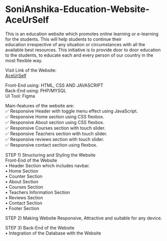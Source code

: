 # SoniAnshika-Education-Website-AceUrSelf
This is an education website which promotes online learning or 
e-learning for the students. This will help students to continue their     
education irrespective of any situation or circumstances with all the available best resources. 
This initiative is to provide door to door education to the students, to educate each and every person of our country in the most flexible way.

Visit Link of the Website: <br>
[AceUrSelf]( https://sonianshika.github.io/SoniAnshika-Education-Website-AceUrSelf/)

Front-End using: HTML, CSS AND JAVASCRIPT <br>
Back-End using: PHP/MYSQL <br>
UI Tool: Figma 

Main-features of the website are: <br>
✅ Responsive Header with toggle menu effect using JavaScript. <br>
✅ Responsive Home section using CSS flexbox.<br>
✅ Responsive About section using CSS flexbox. <br>
✅ Responsive Courses section with touch slider. <br>
✅ Responsive Teachers section with touch slider. <br>
✅ Responsive reviews section with touch slider. <br>
✅ Responsive contact section using flexbox. <br>

STEP 1) Structuring and Styling the Website <br>
Front-End of the Website <br>
•	Header Section which includes navbar. <br>
•	Home Section <br>
•	Counter Section <br>
•	About Section <br>
•	Courses Section <br>
•	Teachers Information Section <br>
•	Reviews Section <br>
•	Contact Section <br>
•	Footer Section <br>

STEP 2) Making Website Responsive, Attractive and suitable for any device. 

STEP 3) 
Back-End of the Website <br>
•	Integration of the Database with the Website
